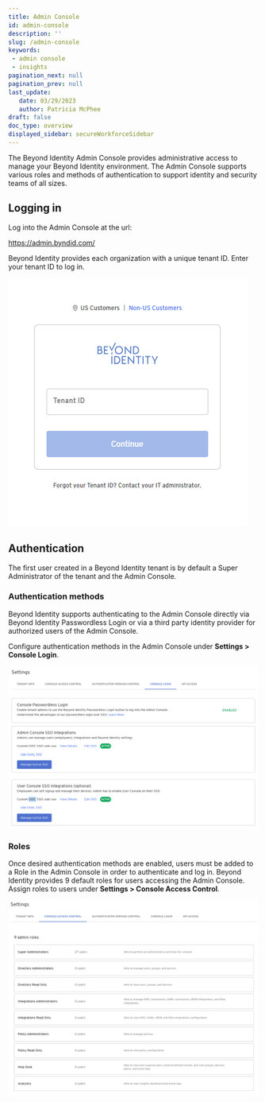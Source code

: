 ```yaml
---
title: Admin Console
id: admin-console
description: ''
slug: /admin-console 
keywords: 
 - admin console
 - insights
pagination_next: null
pagination_prev: null
last_update: 
   date: 03/29/2023
   author: Patricia McPhee
draft: false
doc_type: overview
displayed_sidebar: secureWorkforceSidebar
---
```


The Beyond Identity Admin Console provides administrative access to manage your Beyond Identity environment. The Admin Console supports various roles and methods of authentication to support identity and security teams of all sizes.

## Logging in

Log into the Admin Console at the url:

https://admin.byndid.com/ 

Beyond Identity provides each organization with a unique tenant ID. Enter your tenant ID to log in.

![Log in screen for the Beyond Identity Admin Console](../images/admin-console/admin-console-logging-in.png)

## Authentication

The first user created in a Beyond Identity tenant is by default a Super Administrator of the tenant and the Admin Console.

### Authentication methods

Beyond Identity supports authenticating to the Admin Console directly via Beyond Identity Passwordless Login or via a third party identity provider for authorized users of the Admin Console.

Configure authentication methods in the Admin Console under **Settings > Console Login**.

![Authentication methods in Beyond Identity](../images/admin-console/authentication-methods.png)

### Roles

Once desired authentication methods are enabled, users must be added to a Role in the Admin Console in order to authenticate and log in. Beyond Identity provides 9 default roles for users accessing the Admin Console. Assign roles to users under **Settings > Console Access Control**.

![](../images/admin-console/authentication-roles.png)

